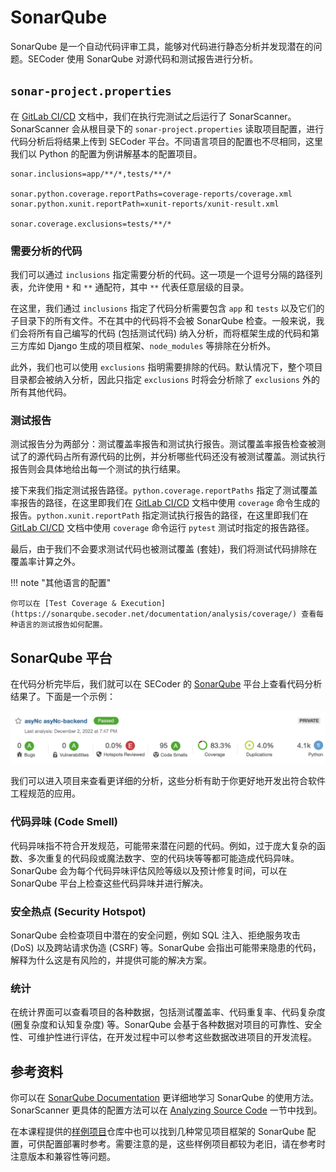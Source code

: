 # SonarQube

SonarQube 是一个自动代码评审工具，能够对代码进行静态分析并发现潜在的问题。SECoder 使用 SonarQube 对源代码和测试报告进行分析。

## `sonar-project.properties`

在 [GitLab CI/CD](../gitlab-ci) 文档中，我们在执行完测试之后运行了 SonarScanner。SonarScanner 会从根目录下的 `sonar-project.properties` 读取项目配置，进行代码分析后将结果上传到 SECoder 平台。不同语言项目的配置也不尽相同，这里我们以 Python 的配置为例讲解基本的配置项目。

```properties
sonar.inclusions=app/**/*,tests/**/*

sonar.python.coverage.reportPaths=coverage-reports/coverage.xml
sonar.python.xunit.reportPath=xunit-reports/xunit-result.xml

sonar.coverage.exclusions=tests/**/*
```

### 需要分析的代码

我们可以通过 `inclusions` 指定需要分析的代码。这一项是一个逗号分隔的路径列表，允许使用 `*` 和 `**` 通配符，其中 `**` 代表任意层级的目录。

在这里，我们通过 `inclusions` 指定了代码分析需要包含 `app` 和 `tests` 以及它们的子目录下的所有文件。不在其中的代码将不会被 SonarQube 检查。一般来说，我们会将所有自己编写的代码 (包括测试代码) 纳入分析，而将框架生成的代码和第三方库如 Django 生成的项目框架、`node_modules` 等排除在分析外。

此外，我们也可以使用 `exclusions` 指明需要排除的代码。默认情况下，整个项目目录都会被纳入分析，因此只指定 `exclusions` 时将会分析除了 `exclusions` 外的所有其他代码。

### 测试报告

测试报告分为两部分：测试覆盖率报告和测试执行报告。测试覆盖率报告检查被测试了的源代码占所有源代码的比例，并分析哪些代码还没有被测试覆盖。测试执行报告则会具体地给出每一个测试的执行结果。

接下来我们指定测试报告路径。`python.coverage.reportPaths` 指定了测试覆盖率报告的路径，在这里即我们在 [GitLab CI/CD](../gitlab-ci) 文档中使用 `coverage` 命令生成的报告。`python.xunit.reportPath` 指定测试执行报告的路径，在这里即我们在 [GitLab CI/CD](../gitlab-ci) 文档中使用 `coverage` 命令运行 `pytest` 测试时指定的报告路径。

最后，由于我们不会要求测试代码也被测试覆盖 (套娃)，我们将测试代码排除在覆盖率计算之外。

!!! note "其他语言的配置"

    你可以在 [Test Coverage & Execution](https://sonarqube.secoder.net/documentation/analysis/coverage/) 查看每种语言的测试报告如何配置。

## SonarQube 平台

在代码分析完毕后，我们就可以在 SECoder 的 [SonarQube](https://sonarqube.secoder.net/) 平台上查看代码分析结果了。下面是一个示例：

![SonarQube Project](../static/sonarqube.png)

我们可以进入项目来查看更详细的分析，这些分析有助于你更好地开发出符合软件工程规范的应用。

### 代码异味 (Code Smell)

代码异味指不符合开发规范，可能带来潜在问题的代码。例如，过于庞大复杂的函数、多次重复的代码段或魔法数字、空的代码块等等都可能造成代码异味。SonarQube 会为每个代码异味评估风险等级以及预计修复时间，可以在 SonarQube 平台上检查这些代码异味并进行解决。

### 安全热点 (Security Hotspot)

SonarQube 会检查项目中潜在的安全问题，例如 SQL 注入、拒绝服务攻击 (DoS) 以及跨站请求伪造 (CSRF) 等。SonarQube 会指出可能带来隐患的代码，解释为什么这是有风险的，并提供可能的解决方案。

### 统计

在统计界面可以查看项目的各种数据，包括测试覆盖率、代码重复率、代码复杂度 (圈复杂度和认知复杂度) 等。SonarQube 会基于各种数据对项目的可靠性、安全性、可维护性进行评估，在开发过程中可以参考这些数据改进项目的开发流程。

## 参考资料

你可以在 [SonarQube Documentation](https://sonarqube.secoder.net/documentation) 更详细地学习 SonarQube 的使用方法。SonarScanner 更具体的配置方法可以在 [Analyzing Source Code](https://sonarqube.secoder.net/documentation/analysis/overview/) 一节中找到。

在本课程提供的[样例项目](https://git.tsinghua.edu.cn/SEG/example)仓库中也可以找到几种常见项目框架的 SonarQube 配置，可供配置部署时参考。需要注意的是，这些样例项目都较为老旧，请在参考时注意版本和兼容性等问题。